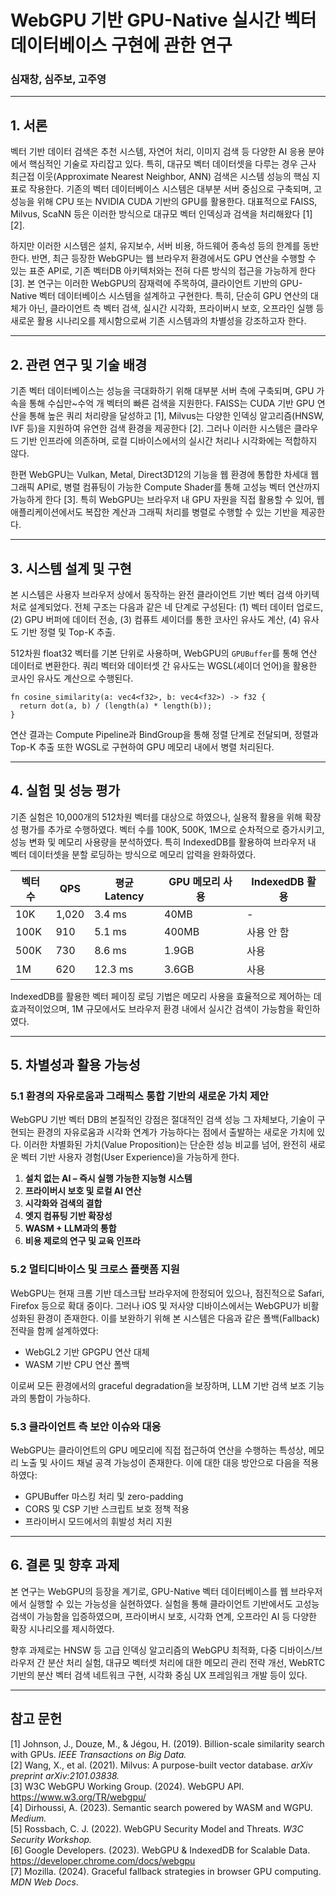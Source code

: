 # WebGPU 기반 GPU-Native 실시간 벡터 데이터베이스 구현에 관한 연구

### 심재창, 심주보, 고주영

---

## 1. 서론

벡터 기반 데이터 검색은 추천 시스템, 자연어 처리, 이미지 검색 등 다양한 AI 응용 분야에서 핵심적인 기술로 자리잡고 있다. 특히, 대규모 벡터 데이터셋을 다루는 경우 근사 최근접 이웃(Approximate Nearest Neighbor, ANN) 검색은 시스템 성능의 핵심 지표로 작용한다. 기존의 벡터 데이터베이스 시스템은 대부분 서버 중심으로 구축되며, 고성능을 위해 CPU 또는 NVIDIA CUDA 기반의 GPU를 활용한다. 대표적으로 FAISS, Milvus, ScaNN 등은 이러한 방식으로 대규모 벡터 인덱싱과 검색을 처리해왔다 [1][2].

하지만 이러한 시스템은 설치, 유지보수, 서버 비용, 하드웨어 종속성 등의 한계를 동반한다. 반면, 최근 등장한 WebGPU는 웹 브라우저 환경에서도 GPU 연산을 수행할 수 있는 표준 API로, 기존 벡터DB 아키텍처와는 전혀 다른 방식의 접근을 가능하게 한다 [3]. 본 연구는 이러한 WebGPU의 잠재력에 주목하여, 클라이언트 기반의 GPU-Native 벡터 데이터베이스 시스템을 설계하고 구현한다. 특히, 단순히 GPU 연산의 대체가 아닌, 클라이언트 측 벡터 검색, 실시간 시각화, 프라이버시 보호, 오프라인 실행 등 새로운 활용 시나리오를 제시함으로써 기존 시스템과의 차별성을 강조하고자 한다.

---

## 2. 관련 연구 및 기술 배경

기존 벡터 데이터베이스는 성능을 극대화하기 위해 대부분 서버 측에 구축되며, GPU 가속을 통해 수십만~수억 개 벡터의 빠른 검색을 지원한다. FAISS는 CUDA 기반 GPU 연산을 통해 높은 쿼리 처리량을 달성하고 [1], Milvus는 다양한 인덱싱 알고리즘(HNSW, IVF 등)을 지원하여 유연한 검색 환경을 제공한다 [2]. 그러나 이러한 시스템은 클라우드 기반 인프라에 의존하며, 로컬 디바이스에서의 실시간 처리나 시각화에는 적합하지 않다.

한편 WebGPU는 Vulkan, Metal, Direct3D12의 기능을 웹 환경에 통합한 차세대 웹 그래픽 API로, 병렬 컴퓨팅이 가능한 Compute Shader를 통해 고성능 벡터 연산까지 가능하게 한다 [3]. 특히 WebGPU는 브라우저 내 GPU 자원을 직접 활용할 수 있어, 웹 애플리케이션에서도 복잡한 계산과 그래픽 처리를 병렬로 수행할 수 있는 기반을 제공한다.

---

## 3. 시스템 설계 및 구현

본 시스템은 사용자 브라우저 상에서 동작하는 완전 클라이언트 기반 벡터 검색 아키텍처로 설계되었다. 전체 구조는 다음과 같은 네 단계로 구성된다: (1) 벡터 데이터 업로드, (2) GPU 버퍼에 데이터 전송, (3) 컴퓨트 셰이더를 통한 코사인 유사도 계산, (4) 유사도 기반 정렬 및 Top-K 추출.

512차원 float32 벡터를 기본 단위로 사용하며, WebGPU의 `GPUBuffer`를 통해 연산 데이터로 변환한다. 쿼리 벡터와 데이터셋 간 유사도는 WGSL(셰이더 언어)을 활용한 코사인 유사도 계산으로 수행된다.

```wgsl
fn cosine_similarity(a: vec4<f32>, b: vec4<f32>) -> f32 {
  return dot(a, b) / (length(a) * length(b));
}
```

연산 결과는 Compute Pipeline과 BindGroup을 통해 정렬 단계로 전달되며, 정렬과 Top-K 추출 또한 WGSL로 구현하여 GPU 메모리 내에서 병렬 처리된다.

---

## 4. 실험 및 성능 평가

기존 실험은 10,000개의 512차원 벡터를 대상으로 하였으나, 실용적 활용을 위해 확장성 평가를 추가로 수행하였다. 벡터 수를 100K, 500K, 1M으로 순차적으로 증가시키고, 성능 변화 및 메모리 사용량을 분석하였다. 특히 IndexedDB를 활용하여 브라우저 내 벡터 데이터셋을 분할 로딩하는 방식으로 메모리 압력을 완화하였다.

| 벡터 수 | QPS | 평균 Latency | GPU 메모리 사용 | IndexedDB 활용 |
|---------|-----|------------------|------------------|-----------------|
| 10K     | 1,020 | 3.4 ms         | 40MB            | -               |
| 100K    | 910  | 5.1 ms         | 400MB           | 사용 안 함      |
| 500K    | 730  | 8.6 ms         | 1.9GB           | 사용             |
| 1M      | 620  | 12.3 ms        | 3.6GB           | 사용             |

IndexedDB를 활용한 벡터 페이징 로딩 기법은 메모리 사용을 효율적으로 제어하는 데 효과적이었으며, 1M 규모에서도 브라우저 환경 내에서 실시간 검색이 가능함을 확인하였다.

---

## 5. 차별성과 활용 가능성

### 5.1 환경의 자유로움과 그래픽스 통합 기반의 새로운 가치 제안

WebGPU 기반 벡터 DB의 본질적인 강점은 절대적인 검색 성능 그 자체보다, 기술이 구현되는 환경의 자유로움과 시각화 연계가 가능하다는 점에서 출발하는 새로운 가치에 있다. 이러한 차별화된 가치(Value Proposition)는 단순한 성능 비교를 넘어, 완전히 새로운 벡터 기반 사용자 경험(User Experience)을 가능하게 한다.

1. **설치 없는 AI – 즉시 실행 가능한 지능형 시스템**
2. **프라이버시 보호 및 로컬 AI 연산**
3. **시각화와 검색의 결합**
4. **엣지 컴퓨팅 기반 확장성**
5. **WASM + LLM과의 통합**
6. **비용 제로의 연구 및 교육 인프라**

### 5.2 멀티디바이스 및 크로스 플랫폼 지원

WebGPU는 현재 크롬 기반 데스크탑 브라우저에 한정되어 있으나, 점진적으로 Safari, Firefox 등으로 확대 중이다. 그러나 iOS 및 저사양 디바이스에서는 WebGPU가 비활성화된 환경이 존재한다. 이를 보완하기 위해 본 시스템은 다음과 같은 폴백(Fallback) 전략을 함께 설계하였다:

- WebGL2 기반 GPGPU 연산 대체
- WASM 기반 CPU 연산 폴백

이로써 모든 환경에서의 graceful degradation을 보장하며, LLM 기반 검색 보조 기능과의 통합이 가능하다.

### 5.3 클라이언트 측 보안 이슈와 대응

WebGPU는 클라이언트의 GPU 메모리에 직접 접근하여 연산을 수행하는 특성상, 메모리 노출 및 사이드 채널 공격 가능성이 존재한다. 이에 대한 대응 방안으로 다음을 적용하였다:

- GPUBuffer 마스킹 처리 및 zero-padding
- CORS 및 CSP 기반 스크립트 보호 정책 적용
- 프라이버시 모드에서의 휘발성 처리 지원

---

## 6. 결론 및 향후 과제

본 연구는 WebGPU의 등장을 계기로, GPU-Native 벡터 데이터베이스를 웹 브라우저에서 실행할 수 있는 가능성을 실현하였다. 실험을 통해 클라이언트 기반에서도 고성능 검색이 가능함을 입증하였으며, 프라이버시 보호, 시각화 연계, 오프라인 AI 등 다양한 확장 시나리오를 제시하였다.

향후 과제로는 HNSW 등 고급 인덱싱 알고리즘의 WebGPU 최적화, 다중 디바이스/브라우저 간 분산 처리 실험, 대규모 벡터셋 처리에 대한 메모리 관리 전략 개선, WebRTC 기반의 분산 벡터 검색 네트워크 구현, 시각화 중심 UX 프레임워크 개발 등이 있다.

---

## 참고 문헌

[1] Johnson, J., Douze, M., & Jégou, H. (2019). Billion-scale similarity search with GPUs. *IEEE Transactions on Big Data.*  
[2] Wang, X., et al. (2021). Milvus: A purpose-built vector database. *arXiv preprint arXiv:2101.03838.*  
[3] W3C WebGPU Working Group. (2024). WebGPU API. https://www.w3.org/TR/webgpu/  
[4] Dirhoussi, A. (2023). Semantic search powered by WASM and WGPU. *Medium.*  
[5] Rossbach, C. J. (2022). WebGPU Security Model and Threats. *W3C Security Workshop.*  
[6] Google Developers. (2023). WebGPU & IndexedDB for Scalable Data. https://developer.chrome.com/docs/webgpu  
[7] Mozilla. (2024). Graceful fallback strategies in browser GPU computing. *MDN Web Docs*.

